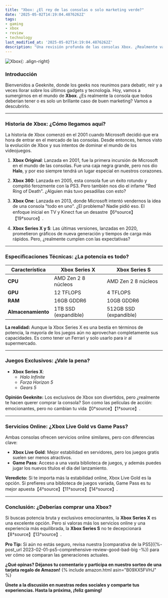 ```yaml
---
title: "Xbox: ¿El rey de las consolas o solo marketing verde?"
date: '2025-05-02T14:19:04.4876262Z'
tags:
- gaming
- xbox
- review
- technology
last_modified_at: '2025-05-02T14:19:04.4876262Z'
description: "Una revisión profunda de las consolas Xbox. ¿Realmente valen la pena?"
---
```


![Xbox](https://example.com/xbox-review.jpg){: .align-right}

### Introducción

Bienvenidos a Geeknite, donde los geeks nos reunimos para debatir, reír y a veces llorar sobre los últimos gadgets y tecnología. Hoy, vamos a sumergirnos en el mundo de **Xbox**. ¿Es realmente la consola que todos deberían tener o es solo un brillante caso de buen marketing? Vamos a descubrirlo.

---

### Historia de Xbox: ¿Cómo llegamos aquí?

La historia de Xbox comenzó en el 2001 cuando Microsoft decidió que era hora de entrar en el mercado de las consolas. Desde entonces, hemos visto la evolución de Xbox y sus intentos de dominar el mundo de los videojuegos.

1. **Xbox Original**: Lanzada en 2001, fue la primera incursión de Microsoft en el mundo de las consolas. Fue una caja negra grande, pero nos dio **Halo**, y por eso siempre tendrá un lugar especial en nuestros corazones.

2. **Xbox 360**: Lanzada en 2005, esta consola fue un éxito rotundo y compitió ferozmente con la PS3. Pero también nos dio el infame "Red Ring of Death". ¿Alguien más tuvo pesadillas con esto?

3. **Xbox One**: Lanzada en 2013, donde Microsoft intentó vendernos la idea de una consola "todo en uno". ¿El problema? Nadie pidió eso. El enfoque inicial en TV y Kinect fue un desastre【6†source】【19†source】.

4. **Xbox Series X y S**: Las últimas versiones, lanzadas en 2020, prometieron gráficos de nueva generación y tiempos de carga más rápidos. Pero, ¿realmente cumplen con las expectativas?

---

### Especificaciones Técnicas: ¿La potencia es todo?

| Característica         | Xbox Series X                | Xbox Series S              |
|------------------------|-----------------------------|----------------------------|
| **CPU**               | AMD Zen 2 8 núcleos         | AMD Zen 2 8 núcleos        |
| **GPU**               | 12 TFLOPS                   | 4 TFLOPS                   |
| **RAM**               | 16GB GDDR6                  | 10GB GDDR6                 |
| **Almacenamiento**    | 1TB SSD (expandible)        | 512GB SSD (expandible)     |

**La realidad:** Aunque la Xbox Series X es una bestia en términos de potencia, la mayoría de los juegos aún no aprovechan completamente sus capacidades. Es como tener un Ferrari y solo usarlo para ir al supermercado.

---

### Juegos Exclusivos: ¿Vale la pena?

- **Xbox Series X**:
  - *Halo Infinite*
  - *Forza Horizon 5*
  - *Gears 5*

**Opinión Geeknite:** Los exclusivos de Xbox son divertidos, pero ¿realmente te hacen querer comprar la consola? Son como las películas de acción: emocionantes, pero no cambian tu vida【0†source】【1†source】.

---

### Servicios Online: ¿Xbox Live Gold vs Game Pass?

Ambas consolas ofrecen servicios online similares, pero con diferencias clave:

- **Xbox Live Gold**: Mejor estabilidad en servidores, pero los juegos gratis suelen ser menos atractivos.
- **Game Pass**: Acceso a una vasta biblioteca de juegos, y además puedes jugar los nuevos títulos el día del lanzamiento.

**Veredicto:** Si te importa más la estabilidad online, Xbox Live Gold es la opción. Si prefieres una biblioteca de juegos variada, Game Pass es tu mejor apuesta【4†source】【11†source】【14†source】.

---

### Conclusión: ¿Deberías comprar una Xbox?

Si buscas potencia bruta y exclusivos emocionantes, la **Xbox Series X** es una excelente opción. Pero si valoras más los servicios online y una experiencia más equilibrada, la **Xbox Series S** no te decepcionará【8†source】【13†source】.

**Pro Tip:** Si aún no estás seguro, revisa nuestra [comparativa de la PS5]({%- post_url 2023-02-01-ps5-comprehensive-review-good-bad-big -%}) para ver cómo se comparan las generaciones actuales.

**¿Qué opinas? Déjanos tu comentario y participa en nuestro sorteo de una tarjeta regalo de Amazon!**
{% include amazon.html asin="B09XX5FVHJ" %}

**Únete a la discusión en nuestras redes sociales y comparte tus experiencias. Hasta la próxima, ¡feliz gaming!**
